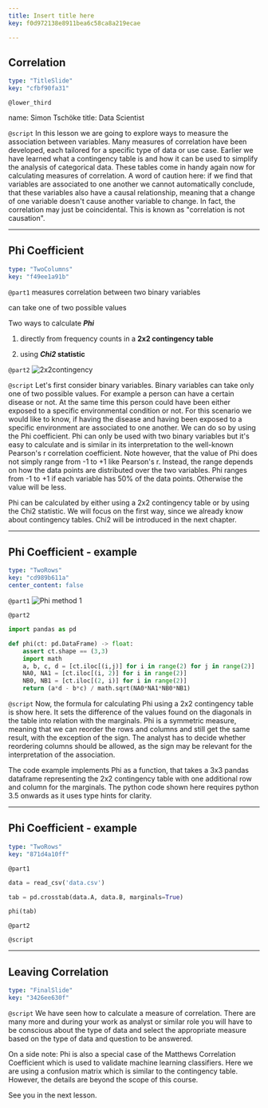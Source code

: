 ```yaml
---
title: Insert title here
key: f0d972138e8911bea6c58ca8a219ecae

---
```

## Correlation

```yaml
type: "TitleSlide"
key: "cfbf90fa31"
```

`@lower_third`

name: Simon Tschöke
title: Data Scientist


`@script`
In this lesson we are going to explore ways to measure the association between variables. Many measures of correlation have been developed, each tailored for a specific type of data or use case. Earlier we have learned what a contingency table is and how it can be used to simplify the analysis of categorical data. These tables come in handy again now for calculating measures of correlation. A word of caution here: if we find that variables are associated to one another we cannot automatically conclude, that these variables also have a causal relationship, meaning that a change of one variable doesn't cause another variable to change. In fact, the correlation may just be coincidental. This is known as "correlation is not causation".


---
## Phi Coefficient

```yaml
type: "TwoColumns"
key: "f49ee1a91b"
```

`@part1`
measures correlation between two binary variables

can take one of two possible values

Two ways to calculate _**Phi**_

1. directly from frequency counts in a **2x2 contingency table**

2. using **_Chi2_ statistic**


`@part2`
![2x2contingency](https://assets.datacamp.com/production/repositories/4337/datasets/c6f49e0ac1c5735c4d00d1f4c3c776351c0c7c27/2x2contingency.png)


`@script`
Let's first consider binary variables. Binary variables can take only one of two possible values. For example a person can have a certain disease or not. At the same time this person could have been either exposed to a specific environmental condition or not. For this scenario we would like to know, if having the disease and having been exposed to a specific environment are associated to one another. We can do so by using the Phi coefficient. Phi can only be used with two binary variables but it's easy to calculate and is similar in its interpretation to the well-known Pearson's r correlation coefficient. Note however, that the value of Phi does not simply range from -1 to +1 like Pearson's r. Instead, the range depends on how the data points are distributed over the two variables. Phi ranges from -1 to +1 if each variable has 50% of the data points. Otherwise the value will be less.

Phi can be calculated by either using a 2x2 contingency table or by using the Chi2 statistic. We will focus on the first way, since we already know about contingency tables. Chi2 will be introduced in the next chapter.


---
## Phi Coefficient - example

```yaml
type: "TwoRows"
key: "cd989b611a"
center_content: false
```

`@part1`
![Phi method 1](https://assets.datacamp.com/production/repositories/4337/datasets/8fe219badc022004235fab8e2b063f0fabf2dfec/phi1.png)


`@part2`
```python
import pandas as pd

def phi(ct: pd.DataFrame) -> float:
    assert ct.shape == (3,3)
    import math
    a, b, c, d = [ct.iloc[(i,j)] for i in range(2) for j in range(2)]
    NA0, NA1 = [ct.iloc[(i, 2)] for i in range(2)]
    NB0, NB1 = [ct.iloc[(2, i)] for i in range(2)]
    return (a*d - b*c) / math.sqrt(NA0*NA1*NB0*NB1)
```


`@script`
Now, the formula for calculating Phi using a 2x2 contingency table is show here. It sets the difference of the values found on the diagonals in the table into relation with the marginals. Phi is a symmetric measure, meaning that we can reorder the rows and columns and still get the same result, with the exception of the sign. The analyst has to decide whether reordering columns should be allowed, as the sign may be relevant for the interpretation of the association.

The code example implements Phi as a function, that takes a 3x3 pandas dataframe representing the 2x2 contingency table with one additional row and column for the marginals. The python code shown here requires python 3.5 onwards as it uses type hints for clarity.


---
## Phi Coefficient - example

```yaml
type: "TwoRows"
key: "871d4a10ff"
```

`@part1`
```python
data = read_csv('data.csv')

tab = pd.crosstab(data.A, data.B, marginals=True)

phi(tab)
```


`@part2`



`@script`



---
## Leaving Correlation

```yaml
type: "FinalSlide"
key: "3426ee630f"
```

`@script`
We have seen how to calculate a measure of correlation. There are many more and during your work as analyst or similar role you will have to be conscious about the type of data and select the appropriate measure based on the type of data and question to be answered.

On a side note: Phi is also a special case of the Matthews Correlation Coefficient which is used to validate machine learning classifiers. Here we are using a confusion matrix which is similar to the contingency table. However, the details are beyond the scope of this course.

See you in the next lesson.

